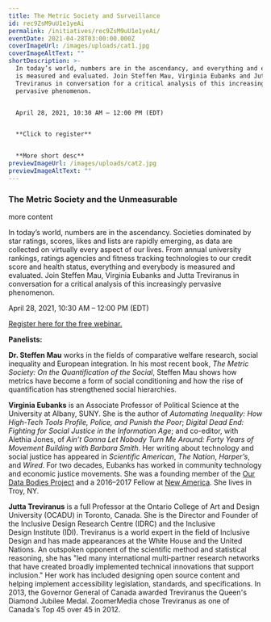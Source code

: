 ```yaml
---
title: The Metric Society and Surveillance
id: rec9ZsM9uU1e1yeAi
permalink: /initiatives/rec9ZsM9uU1e1yeAi/
eventDate: 2021-04-28T03:00:00.000Z
coverImageUrl: /images/uploads/cat1.jpg
coverImageAltText: ""
shortDescription: >-
  In today’s world, numbers are in the ascendancy, and everything and everybody
  is measured and evaluated. Join Steffen Mau, Virginia Eubanks and Jutta
  Treviranus in conversation for a critical analysis of this increasingly
  pervasive phenomenon.


  April 28, 2021, 10:30 AM – 12:00 PM (EDT)


  **Click to register**


  **More short desc**
previewImageUrl: /images/uploads/cat2.jpg
previewImageAltText: ""
---
```

### The Metric Society and the Unmeasurable

more content

In today’s world, numbers are in the ascendancy. Societies dominated by star ratings, scores, likes and lists are rapidly emerging, as data are collected on virtually every aspect of our lives. From annual university rankings, ratings agencies and fitness tracking technologies to our credit score and health status, everything and everybody is measured and evaluated. Join Steffen Mau, Virginia Eubanks and Jutta Treviranus in conversation for a critical analysis of this increasingly pervasive phenomenon.

April 28, 2021, 10:30 AM – 12:00 PM (EDT)

[Register here for the free webinar.](https://ocadu.zoom.us/webinar/register/9016171231601/WN_qAc4q5VnSmihxmhoSCgJyA)

**Panelists:**

**Dr. Steffen Mau** works in the fields of comparative welfare research, social inequality and European integration. In his most recent book, *The Metric Society: On the Quantification of the Social*, Steffen Mau shows how metrics have become a form of social conditioning and how the rise of quantification has strengthened social hierarchies.

**Virginia Eubanks** is an Associate Professor of Political Science at the University at Albany, SUNY. She is the author of *Automating Inequality: How High-Tech Tools Profile, Police, and Punish the Poor*; *Digital Dead End: Fighting for Social Justice in the Information Age*; and co-editor, with Alethia Jones, of *Ain’t Gonna Let Nobody Turn Me Around: Forty Years of Movement Building with Barbara Smith*. Her writing about technology and social justice has appeared in *Scientific American*, *The Nation*, *Harper’s*, and *Wired*. For two decades, Eubanks has worked in community technology and economic justice movements. She was a founding member of the [Our Data Bodies Project](http://www.odbproject.org/) and a 2016–2017 Fellow at [New America](https://www.newamerica.org/our-people/virginia-eubanks/). She lives in Troy, NY. 

**Jutta Treviranus** is a full Professor at the Ontario College of Art and Design University (OCADU) in Toronto, Canada. She is the Director and Founder of the Inclusive Design Research Centre (IDRC) and the Inclusive Design Institute (IDI). Treviranus is a world expert in the field of Inclusive Design and has made appearances at the White House and the United Nations. An outspoken opponent of the scientific method and statistical reasoning, she has "led many international multi‐partner research networks that have created broadly implemented technical innovations that support inclusion." Her work has included designing open source content and helping implement accessibility legislation, standards, and specifications. In 2013, the Governor General of Canada awarded Treviranus the Queen's Diamond Jubilee Medal. ZoomerMedia chose Treviranus as one of Canada's Top 45 over 45 in 2012.